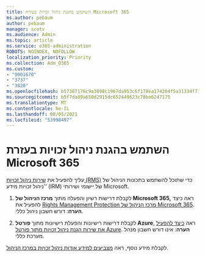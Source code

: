```yaml
---
title: השתמש בהגנת ניהול זכויות בעזרת Microsoft 365
ms.author: pebaum
author: pebaum
manager: scotv
ms.audience: Admin
ms.topic: article
ms.service: o365-administration
ROBOTS: NOINDEX, NOFOLLOW
localization_priority: Priority
ms.collection: Adm_O365
ms.custom:
- "9001670"
- "3737"
- "3820"
ms.openlocfilehash: b57387176c9a3098c1967da953c6f178ea174204f5a31334f71ddd143d66d92c
ms.sourcegitcommit: b5f7da89a650d2915dc652449623c78be6247175
ms.translationtype: MT
ms.contentlocale: he-IL
ms.lasthandoff: 08/05/2021
ms.locfileid: "53998497"
---
```

# <a name="use-rights-management-protection-with-microsoft-365"></a>השתמש בהגנת ניהול זכויות בעזרת Microsoft 365

עליך להפעיל את [שירות ניהול זכויות (RMS)](https://docs.microsoft.com/azure/information-protection/what-is-azure-rms) כדי שתוכל להשתמש בתכונות הניהול של 'ניהול זכויות מידע‘ (IRM) של יישומי ושירותי Microsoft.

1. לקבלת דרישות רשיון והפעלה מתוך **מרכז הניהול של Microsoft 365,** ראה כיצד להפעיל את [Rights Management Protection מרכז הניהול של Microsoft 365](https://docs.microsoft.com/azure/information-protection/activate-office365). **הערה**: דורש חשבון ניהול כללי.

2. לקבלת דרישות רישיונות והפעלת רישיונות מתוך **פורטל Azure**, ראה [כיצד להפעיל את שירות הגנת ניהול זכויות מתוך פורטל Azure](https://docs.microsoft.com/azure/information-protection/activate-azure). **הערה**: אינו דורש חשבון מנהל מערכת כללי.

לקבלת מידע נוסף, ראה [מצביעים למידע אודות ניהול זכויות במרכז הניהול](https://docs.microsoft.com/office365/enterprise/activate-rms-in-office-365).
